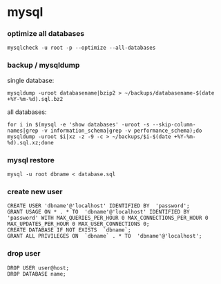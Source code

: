 # mysql
### optimize all databases
    mysqlcheck -u root -p --optimize --all-databases

### backup / mysqldump
single database:

    mysqldump -uroot databasename|bzip2 > ~/backups/databasename-$(date +%Y-%m-%d).sql.bz2

all databases:

    for i in $(mysql -e 'show databases' -uroot -s --skip-column-names|grep -v information_schema|grep -v performance_schema);do mysqldump -uroot $i|xz -z -9 -c > ~/backups/$i-$(date +%Y-%m-%d).sql.xz;done

### mysql restore
    mysql -u root dbname < database.sql

### create new user
    CREATE USER 'dbname'@'localhost' IDENTIFIED BY  'password';
    GRANT USAGE ON * . * TO  'dbname'@'localhost' IDENTIFIED BY  'password' WITH MAX_QUERIES_PER_HOUR 0 MAX_CONNECTIONS_PER_HOUR 0 MAX_UPDATES_PER_HOUR 0 MAX_USER_CONNECTIONS 0;
    CREATE DATABASE IF NOT EXISTS  `dbname`;
    GRANT ALL PRIVILEGES ON  `dbname` . * TO  'dbname'@'localhost';

### drop user
    DROP USER user@host;
    DROP DATABASE name;


